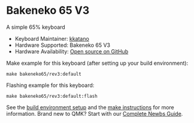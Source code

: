 # Bakeneko 65 V3

A simple 65% keyboard

* Keyboard Maintainer: [kkatano](https://github.com/kkatano)
* Hardware Supported: Bakeneko 65 V3
* Hardware Availability: [Open source on GitHub](https://github.com/kkatano/bakeneko-65)

Make example for this keyboard (after setting up your build environment):

    make bakeneko65/rev3:default

Flashing example for this keyboard:

    make bakeneko65/rev3:default:flash

See the [build environment setup](https://docs.qmk.fm/#/getting_started_build_tools) and the [make instructions](https://docs.qmk.fm/#/getting_started_make_guide) for more information. Brand new to QMK? Start with our [Complete Newbs Guide](https://docs.qmk.fm/#/newbs).
